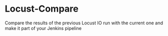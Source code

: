 # Locust-Compare
Compare the results of the previous Locust IO run with the current one and make it part of your Jenkins pipeline
